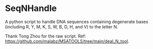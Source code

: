 # SeqNHandle
A python script to handle DNA sequences containing degenerate bases (including R, Y, M, K, S, W, B, D, H, and V) to the letter N.

Thank Tong Zhou for the raw script. Ref: https://github.com/malabz/MSATOOLS/tree/main/deal_N_tool. 
